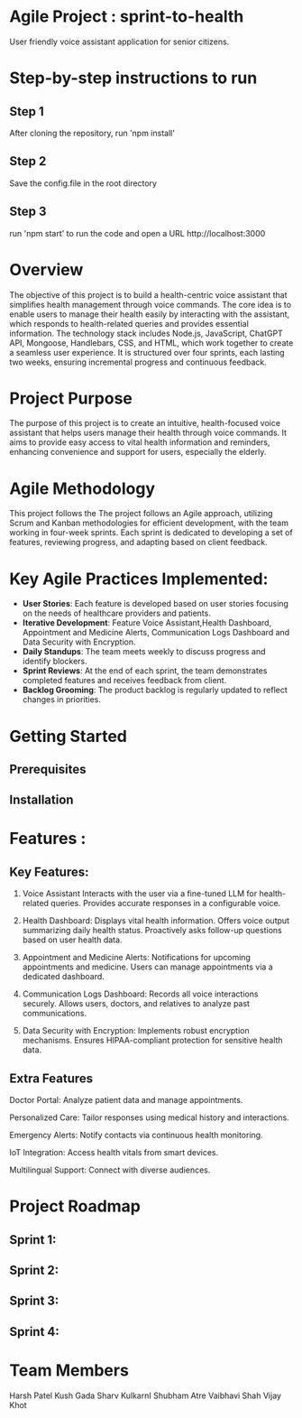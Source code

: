# Agile Project : sprint-to-health

User friendly voice assistant application for senior citizens.

# Step-by-step instructions to run

## Step 1

After cloning the repository, run 'npm install'

## Step 2

Save the config.file in the root directory

## Step 3

run 'npm start' to run the code and open a URL http://localhost:3000


# Overview
The objective of this project is to build a health-centric voice assistant that simplifies health management through voice commands. The core idea is to enable users to manage their health easily by interacting with the assistant, which responds to health-related queries and provides essential information. The technology stack includes Node.js, JavaScript, ChatGPT API, Mongoose, Handlebars, CSS, and HTML, which work together to create a seamless user experience. It is structured over four sprints, each lasting two weeks, ensuring incremental progress and continuous feedback.

# Project Purpose

The purpose of this project is to create an intuitive, health-focused voice assistant that helps users manage their health through voice commands. It aims to provide easy access to vital health information and reminders, enhancing convenience and support for users, especially the elderly.

# Agile Methodology
This project follows the The project follows an Agile approach, utilizing Scrum and Kanban methodologies for efficient development, with the team working in four-week sprints. Each sprint is dedicated to developing a set of features, reviewing progress, and adapting based on client feedback.

# Key Agile Practices Implemented:
- **User Stories**: Each feature is developed based on user stories focusing on the needs of healthcare providers and patients.
- **Iterative Development**: Feature Voice Assistant,Health Dashboard, Appointment and Medicine Alerts, Communication Logs Dashboard and Data Security with Encryption. 
- **Daily Standups**: The team meets weekly to discuss progress and identify blockers.
- **Sprint Reviews**: At the end of each sprint, the team demonstrates completed features and receives feedback from client.
- **Backlog Grooming**: The product backlog is regularly updated to reflect changes in priorities.


# Getting Started
## Prerequisites
## Installation
# Features :
## Key Features:
1. Voice Assistant​
 Interacts with the user via a fine-tuned LLM for health-related queries.​
 Provides accurate responses in a configurable voice.​

2. Health Dashboard:​
 Displays vital health information.​
 Offers voice output summarizing daily health status.​
 Proactively asks follow-up questions based on user health data.​

3. Appointment and Medicine Alerts:​
 Notifications for upcoming appointments and medicine.​
 Users can manage appointments via a dedicated dashboard.​

4. Communication Logs Dashboard:​
 Records all voice interactions securely.​
 Allows users, doctors, and relatives to analyze past communications.​

5. Data Security with Encryption:​
 Implements robust encryption mechanisms.​
 Ensures HIPAA-compliant protection for sensitive health data.​

## Extra Features
Doctor Portal: Analyze patient data and manage appointments.​

​Personalized Care: Tailor responses using medical history and interactions.​

​Emergency Alerts: Notify contacts via continuous health monitoring.​

IoT Integration: Access health vitals from smart devices.​

Multilingual Support: Connect with diverse audiences.​

# Project Roadmap
## Sprint 1:
## Sprint 2:
## Sprint 3:
## Sprint 4:

# Team Members

Harsh Patel​
Kush Gada​
Sharv KulkarnI​
Shubham Atre​
Vaibhavi Shah​
Vijay Khot​
